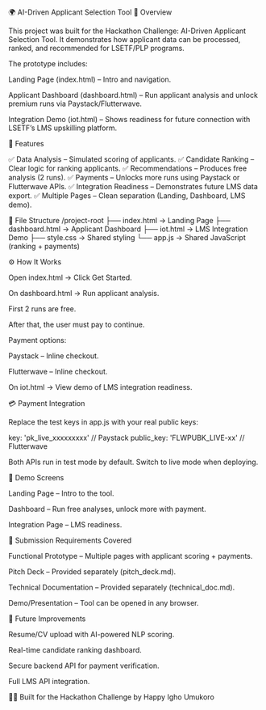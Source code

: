 🌍 AI-Driven Applicant Selection Tool
📌 Overview

This project was built for the Hackathon Challenge: AI-Driven Applicant Selection Tool.
It demonstrates how applicant data can be processed, ranked, and recommended for LSETF/PLP programs.

The prototype includes:

Landing Page (index.html) – Intro and navigation.

Applicant Dashboard (dashboard.html) – Run applicant analysis and unlock premium runs via Paystack/Flutterwave.

Integration Demo (iot.html) – Shows readiness for future connection with LSETF’s LMS upskilling platform.

🚀 Features

✅ Data Analysis – Simulated scoring of applicants.
✅ Candidate Ranking – Clear logic for ranking applicants.
✅ Recommendations – Produces free analysis (2 runs).
✅ Payments – Unlocks more runs using Paystack or Flutterwave APIs.
✅ Integration Readiness – Demonstrates future LMS data export.
✅ Multiple Pages – Clean separation (Landing, Dashboard, LMS demo).

📂 File Structure
/project-root
 ├── index.html        → Landing Page
 ├── dashboard.html    → Applicant Dashboard
 ├── iot.html          → LMS Integration Demo
 ├── style.css         → Shared styling
 └── app.js            → Shared JavaScript (ranking + payments)

⚙️ How It Works

Open index.html → Click Get Started.

On dashboard.html → Run applicant analysis.

First 2 runs are free.

After that, the user must pay to continue.

Payment options:

Paystack – Inline checkout.

Flutterwave – Inline checkout.

On iot.html → View demo of LMS integration readiness.

💳 Payment Integration

Replace the test keys in app.js with your real public keys:

key: 'pk_live_xxxxxxxxx'      // Paystack
public_key: 'FLWPUBK_LIVE-xx' // Flutterwave


Both APIs run in test mode by default. Switch to live mode when deploying.

📸 Demo Screens

Landing Page – Intro to the tool.

Dashboard – Run free analyses, unlock more with payment.

Integration Page – LMS readiness.

📑 Submission Requirements Covered

Functional Prototype – Multiple pages with applicant scoring + payments.

Pitch Deck – Provided separately (pitch_deck.md).

Technical Documentation – Provided separately (technical_doc.md).

Demo/Presentation – Tool can be opened in any browser.

🔮 Future Improvements

Resume/CV upload with AI-powered NLP scoring.

Real-time candidate ranking dashboard.

Secure backend API for payment verification.

Full LMS API integration.

👨‍💻 Built for the Hackathon Challenge by Happy Igho Umukoro
